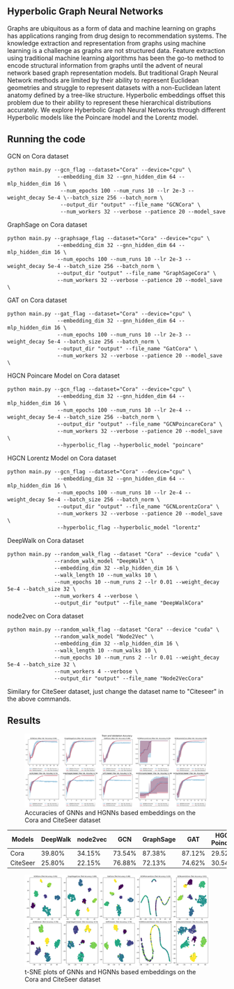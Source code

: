 ## Hyperbolic Graph Neural Networks
Graphs are ubiquitous as a form of data and machine learning on graphs has applications ranging from drug design to recommendation systems. The knowledge extraction and representation from graphs using machine learning is a challenge as graphs are not structured data. Feature extraction using traditional machine learning algorithms has been the go-to method to encode structural information from graphs until the advent of neural network based graph representation models. But traditional Graph Neural Network methods are limited by their ability to represent Euclidean geometries and struggle to represent datasets with a non-Euclidean latent anatomy defined by a tree-like structure. Hyperbolic embeddings offset this problem due to their ability to represent these hierarchical distributions accurately. We explore Hyberbolic Graph Neural Networks through different Hyperbolic models like the Poincare ́model and the Lorentz model.

## Running the code
GCN on Cora dataset
```
python main.py --gcn_flag --dataset="Cora" --device="cpu" \
                --embedding_dim 32 --gnn_hidden_dim 64 --mlp_hidden_dim 16 \
                 --num_epochs 100 --num_runs 10 --lr 2e-3 --weight_decay 5e-4 \--batch_size 256 --batch_norm \
                 --output_dir "output" --file_name "GCNCora" \
                 --num_workers 32 --verbose --patience 20 --model_save 
```
GraphSage on Cora dataset
```
python main.py --graphsage_flag --dataset="Cora" --device="cpu" \
                --embedding_dim 32 --gnn_hidden_dim 64 --mlp_hidden_dim 16 \
                --num_epochs 100 --num_runs 10 --lr 2e-3 --weight_decay 5e-4 --batch_size 256 --batch_norm \
                --output_dir "output" --file_name "GraphSageCora" \
                --num_workers 32 --verbose --patience 20 --model_save \
```
GAT on Cora dataset
```
python main.py --gat_flag --dataset="Cora" --device="cpu" \
                --embedding_dim 32 --gnn_hidden_dim 64 --mlp_hidden_dim 16 \
                --num_epochs 100 --num_runs 10 --lr 2e-3 --weight_decay 5e-4 --batch_size 256 --batch_norm \
                --output_dir "output" --file_name "GatCora" \
                --num_workers 32 --verbose --patience 20 --model_save \
```
HGCN Poincare Model on Cora dataset
```
python main.py --gcn_flag --dataset="Cora" --device="cpu" \
                --embedding_dim 32 --gnn_hidden_dim 64 --mlp_hidden_dim 16 \
                --num_epochs 100 --num_runs 10 --lr 2e-4 --weight_decay 5e-4 --batch_size 256 --batch_norm \
                --output_dir "output" --file_name "GCNPoincareCora" \
                --num_workers 32 --verbose --patience 20 --model_save \
                --hyperbolic_flag --hyperbolic_model "poincare"
```
HGCN Lorentz Model on Cora dataset
```
python main.py --gcn_flag --dataset="Cora" --device="cpu" \
                --embedding_dim 32 --gnn_hidden_dim 64 --mlp_hidden_dim 16 \
                --num_epochs 100 --num_runs 10 --lr 2e-4 --weight_decay 5e-4 --batch_size 256 --batch_norm \
                --output_dir "output" --file_name "GCNLorentzCora" \
                --num_workers 32 --verbose --patience 20 --model_save \
                --hyperbolic_flag --hyperbolic_model "lorentz"

```
DeepWalk on Cora dataset
```
python main.py --random_walk_flag --dataset "Cora" --device "cuda" \
               --random_walk_model "DeepWalk" \
               --embedding_dim 32 --mlp_hidden_dim 16 \
               --walk_length 10 --num_walks 10 \
               --num_epochs 10 --num_runs 2 --lr 0.01 --weight_decay 5e-4 --batch_size 32 \
               --num_workers 4 --verbose \
               --output_dir "output" --file_name "DeepWalkCora" 
```
node2vec on Cora dataset
```
python main.py --random_walk_flag --dataset "Cora" --device "cuda" \
               --random_walk_model "Node2Vec" \
               --embedding_dim 32 --mlp_hidden_dim 16 \
               --walk_length 10 --num_walks 10 \
               --num_epochs 10 --num_runs 2 --lr 0.01 --weight_decay 5e-4 --batch_size 32 \
               --num_workers 4 --verbose \
               --output_dir "output" --file_name "Node2VecCora" 
```

Similary for CiteSeer dataset, just change the dataset name to "Citeseer" in the above commands.

## Results

<figure>
  <img src="results/accuracy.svg" alt="Accuracy">
  <figcaption>Accuracies of GNNs and HGNNs based embeddings on the Cora and CiteSeer dataset</figcaption>
</figure>

| Models   | DeepWalk | node2vec | GCN    | GraphSage | GAT    | HGCN Poincare | HGCN Lorentz |
|----------|----------|----------|--------|-----------|--------|---------------|--------------|
| Cora     | 39.80%   | 34.15%   | 73.54% | 87.38%    | 87.12% | 29.52%        | 88.82%       |
| CiteSeer | 25.80%   | 22.15%   | 76.88% | 72.13%    | 74.62% | 30.54%        | 78.11%       |

<figure>
  <img src="results/TSNE.svg" alt="Embeddings Visulization">
  <figcaption>t-SNE plots of GNNs and HGNNs based embeddings on the Cora and CiteSeer dataset</figcaption>
</figure>
